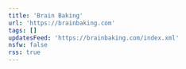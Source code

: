 ```yaml
---
title: 'Brain Baking'
url: 'https://brainbaking.com'
tags: []
updatesFeed: 'https://brainbaking.com/index.xml'
nsfw: false
rss: true
---
```

